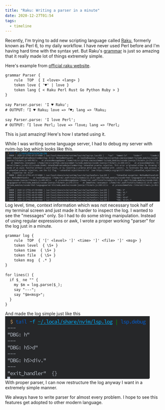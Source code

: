 ```yaml
---
title: "Raku: Writing a parser in a minute"
date: 2020-12-27T01:54
tags:
  - timeline
---
```


Recently, I'm trying to add new scripting language called
[Raku](https://www.raku.org/), formerly known as Perl 6, to my daily workflow.
I have never used Perl before and I'm
having hard time with the syntax yet. But Raku's
[grammar](https://docs.raku.org/language/grammar_tutorial) is just so amazing that it really made lot of things extremely simple.

Here's example from [official raku website](https://www.raku.org/).
```
grammar Parser {
    rule  TOP  { I <love> <lang> }
    token love { '♥' | love }
    token lang { < Raku Perl Rust Go Python Ruby > }
}

say Parser.parse: 'I ♥ Raku';
# OUTPUT: ｢I ♥ Raku｣ love => ｢♥｣ lang => ｢Raku｣

say Parser.parse: 'I love Perl';
# OUTPUT: ｢I love Perl｣ love => ｢love｣ lang => ｢Perl｣
```

This is just amazing! Here's how I started using it. 

While I was writing some language server, I had to debug my server with nvim-lsp log which looks like this.
<img src="./static/lsplog.png?centerme">
Log level, time, context information which was not necessary took half of my terminal screen and just made it harder to inspect the log.
I wanted to see the "messages" only. So I had to do some string manipulation. Instead of using regular expressions or awk, I wrote a proper working "parser" for the log just in a minute.
```
grammar log {
    rule  TOP  { '[' <level> ']' <time> ']' <file> ']' <msg> }
    token level  { \S+ }
    token time  { \S+ }
    token file  { \S+ }
    token msg  { .* }
}

for lines() {
  if $_ ne "" {
    my $m = log.parse($_);
    say "---";
    say "$m<msg>";
  }
}

```

And made the log simple just like this
<img src="./static/lsplog2.png?centerme">
With proper parser, I can now restructure the log anyway I want in a extremely simple manner.

We always have to write parser for almost every problem. I hope to see this features get adopted to other modern language.
